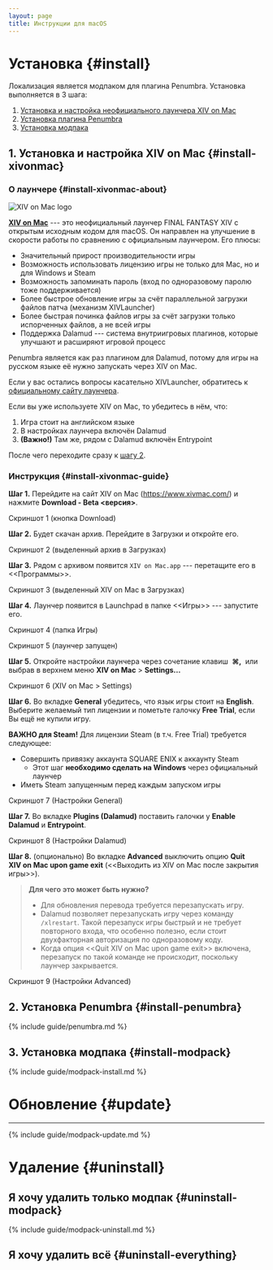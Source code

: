 ```yaml
---
layout: page
title: Инструкции для macOS
---
```


# Установка {#install}

Локализация является модпаком для плагина Penumbra. Установка выполняется в 3 шага:
1. [Установка и настройка неофициального лаунчера XIV&nbsp;on&nbsp;Mac](#install-xivonmac)
2. [Установка плагина Penumbra](#install-penumbra)
3. [Установка модпака](#install-modpack)

## 1. Установка и настройка XIV&nbsp;on&nbsp;Mac {#install-xivonmac}

### О лаунчере {#install-xivonmac-about}

![XIV&nbsp;on&nbsp;Mac logo](https://www.xivmac.com/sites/default/files/logo.png)

[**XIV&nbsp;on&nbsp;Mac**](https://www.xivmac.com/) --- это неофициальный лаунчер FINAL FANTASY XIV с открытым исходным кодом для macOS. Он направлен на улучшение в скорости работы по сравнению с официальным лаунчером. Его плюсы:
* Значительный прирост производительности игры
* Возможность использовать лицензию игры не только для Mac, но и для Windows и Steam
* Возможность запоминать пароль (вход по одноразовому паролю тоже поддерживается)
* Более быстрое обновление игры за счёт параллельной загрузки файлов патча (механизм XIVLauncher)
* Более быстрая починка файлов игры за счёт загрузки только испорченных файлов, а не всей игры
* Поддержка Dalamud --- система внутриигровых плагинов, которые улучшают и расширяют игровой процесс

Penumbra является как раз плагином для Dalamud, потому для игры на русском языке её нужно запускать через XIV&nbsp;on&nbsp;Mac.

Если у вас остались вопросы касательно XIVLauncher, обратитесь к [официальному сайту лаунчера](https://www.xivmac.com/).

Если вы уже используете XIV&nbsp;on&nbsp;Mac, то убедитесь в нём, что:
1. Игра стоит на английском языке
2. В настройках лаунчера включён Dalamud
3. **(Важно!)** Там же, рядом с Dalamud включён Entrypoint

После чего переходите сразу к [шагу 2](#install-penumbra).

### Инструкция {#install-xivonmac-guide}

**Шаг 1.** Перейдите на сайт XIV&nbsp;on&nbsp;Mac (<https://www.xivmac.com/>) и нажмите **Download - Beta \<версия\>**.

Скриншот 1 (кнопка Download)

**Шаг 2.** Будет скачан архив. Перейдите в Загрузки и откройте его.

Скриншот 2 (выделенный архив в Загрузках)

**Шаг 3.** Рядом с архивом появится `XIV on Mac.app` --- перетащите его в <<Программы>>.

Скриншот 3 (выделенный XIV&nbsp;on&nbsp;Mac в Загрузках)

**Шаг 4.** Лаунчер появится в Launchpad в папке <<Игры>> --- запустите его.

Скриншот 4 (папка Игры)

Скриншот 5 (лаунчер запущен)

**Шаг 5.** Откройте настройки лаунчера через сочетание клавиш&nbsp;&nbsp;**⌘,**&nbsp;&nbsp;или выбрав в верхнем меню **XIV&nbsp;on&nbsp;Mac** > **Settings...**

Скриншот 6 (XIV&nbsp;on&nbsp;Mac > Settings)

**Шаг 6.** Во вкладке **General** убедитесь, что язык игры стоит на **English**. Выберите желаемый тип лицензии и пометьте галочку **Free Trial**, если Вы ещё не купили игру.

**ВАЖНО для Steam!** Для лицензии Steam (в т.ч. Free Trial) требуется следующее:
* Совершить привязку аккаунта SQUARE ENIX к аккаунту Steam
  * Этот шаг **необходимо сделать на Windows** через официальный лаунчер
* Иметь Steam запущенным перед каждым запуском игры

Скриншот 7 (Настройки General)

**Шаг 7.** Во вкладке **Plugins (Dalamud)** поставить галочки у **Enable Dalamud** и **Entrypoint**.

Скриншот 8 (Настройки Dalamud)

**Шаг 8.** (опционально) Во вкладке **Advanced** выключить опцию **Quit XIV&nbsp;on&nbsp;Mac upon game exit** (<<Выходить из XIV&nbsp;on&nbsp;Mac после закрытия игры>>).

> **Для чего это может быть нужно?**
> * Для обновления перевода требуется перезапускать игру.
> * Dalamud позволяет перезапускать игру через команду `/xlrestart`. Такой перезапуск игры быстрый и не требует повторного входа, что особенно полезно, если стоит двухфакторная авторизация по одноразовому коду.
> * Когда опция <<Quit XIV&nbsp;on&nbsp;Mac upon game exit>> включена, перезапуск по такой команде не происходит, поскольку лаунчер закрывается.

Скриншот 9 (Настройки Advanced)

## 2. Установка Penumbra {#install-penumbra}

{% include guide/penumbra.md %}

## 3. Установка модпака {#install-modpack}

{% include guide/modpack-install.md %}

# Обновление {#update}

---

{% include guide/modpack-update.md %}

# Удаление {#uninstall}

## Я хочу удалить только модпак {#uninstall-modpack}

{% include guide/modpack-uninstall.md %}

## Я хочу удалить всё {#uninstall-everything}

